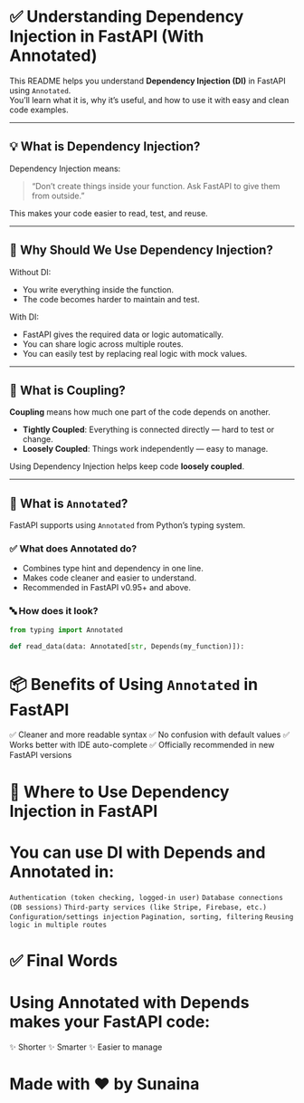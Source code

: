 # ✅ Understanding Dependency Injection in FastAPI (With Annotated)

This README helps you understand **Dependency Injection (DI)** in FastAPI using `Annotated`.  
You’ll learn what it is, why it’s useful, and how to use it with easy and clean code examples.

---

## 💡 What is Dependency Injection?

Dependency Injection means:  
> “Don’t create things inside your function. Ask FastAPI to give them from outside.”

This makes your code easier to read, test, and reuse.

---

## 🤔 Why Should We Use Dependency Injection?

Without DI:
- You write everything inside the function.
- The code becomes harder to maintain and test.

With DI:
- FastAPI gives the required data or logic automatically.
- You can share logic across multiple routes.
- You can easily test by replacing real logic with mock values.

---

## 🔗 What is Coupling?

**Coupling** means how much one part of the code depends on another.

- **Tightly Coupled**: Everything is connected directly — hard to test or change.
- **Loosely Coupled**: Things work independently — easy to manage.

Using Dependency Injection helps keep code **loosely coupled**.

---

## 🧾 What is `Annotated`?

FastAPI supports using `Annotated` from Python’s typing system.

### ✅ What does Annotated do?

- Combines type hint and dependency in one line.
- Makes code cleaner and easier to understand.
- Recommended in FastAPI v0.95+ and above.

### 🔤 How does it look?

```python
from typing import Annotated

def read_data(data: Annotated[str, Depends(my_function)]):
```


# 📦 Benefits of Using `Annotated` in FastAPI

✅ Cleaner and more readable syntax
✅ No confusion with default values
✅ Works better with IDE auto-complete
✅ Officially recommended in new FastAPI versions

# 💭 Where to Use Dependency Injection in FastAPI
# You can use DI with Depends and Annotated in:

`Authentication (token checking, logged-in user)`
`Database connections (DB sessions)`
`Third-party services (like Stripe, Firebase, etc.)`
`Configuration/settings injection`
`Pagination, sorting, filtering`
`Reusing logic in multiple routes`


# ✅ Final Words
# Using Annotated with Depends makes your FastAPI code:

✨ Shorter
✨ Smarter
✨ Easier to manage


# Made with ❤️ by Sunaina
